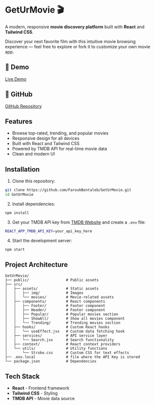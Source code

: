 # GetUrMovie 🎬

A modern, responsive **movie discovery platform** built with **React** and **Tailwind CSS**.

Discover your next favorite film with this intuitive movie browsing experience — feel free to explore or fork it to customize your own movie app.

## 🚀 Demo

[Live Demo](link__)

## 📂 GitHub

[GitHub Repository](https://github.com/FaroukBentaleb/GetUrMovie.git)

## Features

- Browse top-rated, trending, and popular movies
- Responsive design for all devices
- Built with React and Tailwind CSS
- Powered by TMDB API for real-time movie data
- Clean and modern UI

## Installation

1. Clone this repository:

```bash
git clone https://github.com/FaroukBentaleb/GetUrMovie.git
cd GetUrMovie
```

2. Install dependencies:

```bash
npm install
```

3. Get your TMDB API key from [TMDB Website](https://www.themoviedb.org/) and create a `.env` file:

```bash
REACT_APP_TMDB_API_KEY=your_api_key_here
```

4. Start the development server:

```bash
npm start
```

## Project Architecture

```
GetUrMovie/
├── public/                 # Public assets
├── src/
│   ├── assets/             # Static assets
│   │   ├── img/            # Images
│   │   └── movies/         # Movie-related assets
│   ├── components/         # React components
│   │   ├── Footer/         # Footer component
│   │   ├── Header/         # Footer component
│   │   ├── Popular/        # Popular movies section
│   │   ├── ShowAll/        # Show all movies component
│   │   └── Trending/       # Trending movies section
│   ├── hooks/              # Custom React hooks
│   │   └── useEffect.jsx   # Custom data fetching hook
│   ├── services/           # API service layer
│   │   └── Search.jsx      # Search functionality
│   ├── context/            # React context providers
│   └── utils/              # Utility functions
│       └── Stroke.css      # Custom CSS for text effects
├── .env.local              # file where the API Key is stored
└── package.json            # Dependencies
```

## Tech Stack

- **React** - Frontend framework
- **Tailwind CSS** - Styling
- **TMDB API** - Movie data source
